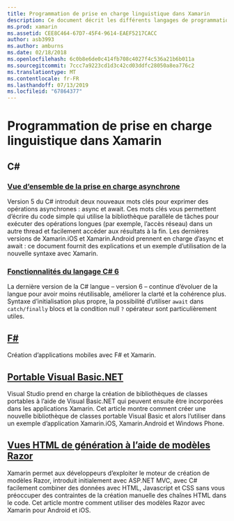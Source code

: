 ```yaml
---
title: Programmation de prise en charge linguistique dans Xamarin
description: Ce document décrit les différents langages de programmation pris en charge par Xamarin. Il aborde C#, F#, portable Visual Basic.NET et modèles Razor.
ms.prod: xamarin
ms.assetid: CEE8C464-67D7-45F4-9614-EAEF5217CACC
author: asb3993
ms.author: amburns
ms.date: 02/18/2018
ms.openlocfilehash: 6c0b8e6de0c414fb708c4027f4c536a21b6b011a
ms.sourcegitcommit: 7ccc7a9223cd1d3c42cd03ddfc28050a8ea776c2
ms.translationtype: MT
ms.contentlocale: fr-FR
ms.lasthandoff: 07/13/2019
ms.locfileid: "67864377"
---
```

# <a name="programming-language-support-in-xamarin"></a>Programmation de prise en charge linguistique dans Xamarin

## <a name="c"></a>C# 

### <a name="async-support-overviewcross-platformplatformasyncmd"></a>[Vue d’ensemble de la prise en charge asynchrone](~/cross-platform/platform/async.md)

Version 5 du C# introduit deux nouveaux mots clés pour exprimer des opérations asynchrones : async et await. Ces mots clés vous permettent d’écrire du code simple qui utilise la bibliothèque parallèle de tâches pour exécuter des opérations longues (par exemple, l’accès réseau) dans un autre thread et facilement accéder aux résultats à la fin. Les dernières versions de Xamarin.iOS et Xamarin.Android prennent en charge d’async et await : ce document fournit des explications et un exemple d’utilisation de la nouvelle syntaxe avec Xamarin.

### <a name="c-6-language-featurescross-platformplatformcsharp-sixmd"></a>[Fonctionnalités du langage C# 6](~/cross-platform/platform/csharp-six.md)

La dernière version de la C# langue – version 6 – continue d’évoluer de la langue pour avoir moins réutilisable, améliorer la clarté et la cohérence plus. Syntaxe d’initialisation plus propre, la possibilité d’utiliser `await` dans `catch/finally` blocs et la condition null `?` opérateur sont particulièrement utiles.

## <a name="ffsharpindexmd"></a>[F#](fsharp/index.md)

Création d’applications mobiles avec F# et Xamarin.

## <a name="portable-visual-basicnetcross-platformplatformvisual-basicindexmd"></a>[Portable Visual Basic.NET](~/cross-platform/platform/visual-basic/index.md)

Visual Studio prend en charge la création de bibliothèques de classes portables à l’aide de Visual Basic.NET qui peuvent ensuite être incorporées dans les applications Xamarin. Cet article montre comment créer une nouvelle bibliothèque de classes portable Visual Basic et alors l’utiliser dans un exemple d’application Xamarin.iOS, Xamarin.Android et Windows Phone.

## <a name="building-html-views-using-razor-templatescross-platformplatformrazor-html-templatesindexmd"></a>[Vues HTML de génération à l’aide de modèles Razor](~/cross-platform/platform/razor-html-templates/index.md)

Xamarin permet aux développeurs d’exploiter le moteur de création de modèles Razor, introduit initialement avec ASP.NET MVC, avec C# facilement combiner des données avec HTML, Javascript et CSS sans vous préoccuper des contraintes de la création manuelle des chaînes HTML dans le code.
Cet article montre comment utiliser des modèles Razor avec Xamarin pour Android et iOS.

